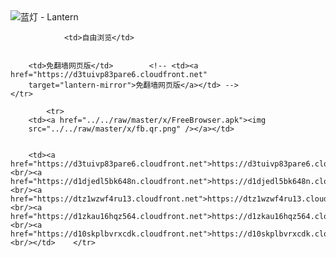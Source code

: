 

<img src="../../raw/master/x/8e0a2b81.c82003be.LanternYellow2.png" alt="蓝灯 - Lantern"/>
<table>
    <tr>
                
                <td>自由浏览</td>
        
        
        <td>免翻墙网页版</td>        <!-- <td><a href="https://d3tuivp83pare6.cloudfront.net"
        target="lantern-mirror">免翻墙网页版</a></td> -->
    </tr>
    
            <tr>
        <td><a href="../../raw/master/x/FreeBrowser.apk"><img
        src="../../raw/master/x/fb.qr.png" /></a></td>

        
        <td><a href="https://d3tuivp83pare6.cloudfront.net">https://d3tuivp83pare6.cloudfront.net</a><br/><a href="https://d1djedl5bk648n.cloudfront.net">https://d1djedl5bk648n.cloudfront.net</a><br/><a href="https://dtz1wzwf4ru13.cloudfront.net">https://dtz1wzwf4ru13.cloudfront.net</a><br/><a href="https://d1zkau16hqz564.cloudfront.net">https://d1zkau16hqz564.cloudfront.net</a><br/><a href="https://d10skplbvrxcdk.cloudfront.net">https://d10skplbvrxcdk.cloudfront.net</a><br/></td>    </tr>
</table>
